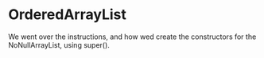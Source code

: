 # OrderedArrayList
We went over the instructions, and how wed create the constructors for 
the NoNullArrayList,
using super().
